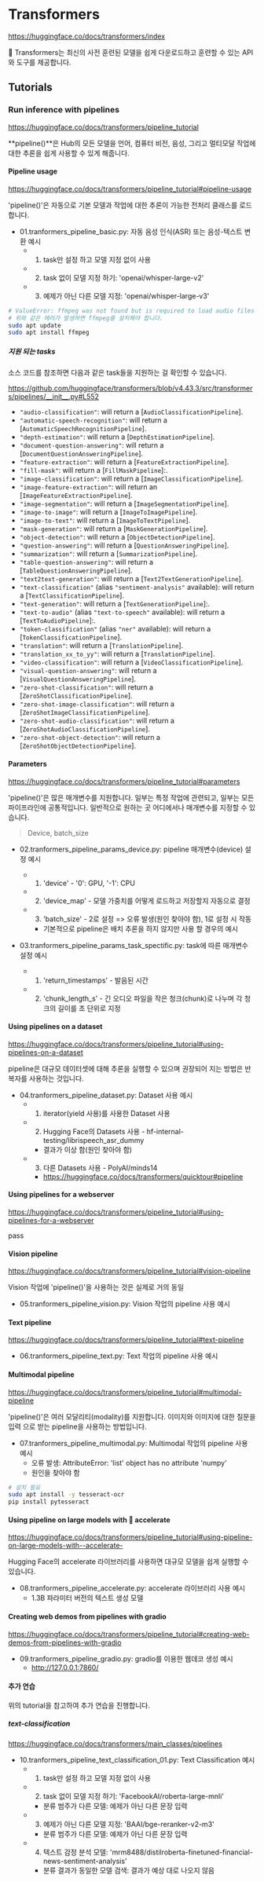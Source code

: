 # Transformers

<https://huggingface.co/docs/transformers/index>

🤗 Transformers는 최신의 사전 훈련된 모델을 쉽게 다운로드하고 훈련할 수 있는 API와 도구를 제공합니다.

## Tutorials

### Run inference with pipelines

<https://huggingface.co/docs/transformers/pipeline_tutorial>

**pipeline()**은 Hub의 모든 모델을 언어, 컴퓨터 비전, 음성, 그리고 멀티모달 작업에 대한 추론을 쉽게 사용할 수 있게 해줍니다.

#### Pipeline usage

<https://huggingface.co/docs/transformers/pipeline_tutorial#pipeline-usage>

'pipeline()'은 자동으로 기본 모델과 작업에 대한 추론이 가능한 전처리 클래스를 로드합니다. 

- 01.tranformers_pipeline_basic.py: 자동 음성 인식(ASR) 또는 음성-텍스트 변환 예시
  - 1. task만 설정 하고 모델 지정 없이 사용
  - 2. task 없이 모델 지정 하기: 'openai/whisper-large-v2'
  - 3. 예제가 아닌 다른 모델 지정: 'openai/whisper-large-v3'

```bash
# ValueError: ffmpeg was not found but is required to load audio files from filename
# 위와 같은 에러가 발생하면 ffmpeg를 설치해야 합니다.
sudo apt update
sudo apt install ffmpeg
```

##### 지원 되는 tasks

소스 코드를 참조하면 다음과 같은 task들을 지원하는 걸 확인할 수 있습니다.

<https://github.com/huggingface/transformers/blob/v4.43.3/src/transformers/pipelines/__init__.py#L552>

- `"audio-classification"`: will return a [`AudioClassificationPipeline`].
- `"automatic-speech-recognition"`: will return a [`AutomaticSpeechRecognitionPipeline`].
- `"depth-estimation"`: will return a [`DepthEstimationPipeline`].
- `"document-question-answering"`: will return a [`DocumentQuestionAnsweringPipeline`].
- `"feature-extraction"`: will return a [`FeatureExtractionPipeline`].
- `"fill-mask"`: will return a [`FillMaskPipeline`]:.
- `"image-classification"`: will return a [`ImageClassificationPipeline`].
- `"image-feature-extraction"`: will return an [`ImageFeatureExtractionPipeline`].
- `"image-segmentation"`: will return a [`ImageSegmentationPipeline`].
- `"image-to-image"`: will return a [`ImageToImagePipeline`].
- `"image-to-text"`: will return a [`ImageToTextPipeline`].
- `"mask-generation"`: will return a [`MaskGenerationPipeline`].
- `"object-detection"`: will return a [`ObjectDetectionPipeline`].
- `"question-answering"`: will return a [`QuestionAnsweringPipeline`].
- `"summarization"`: will return a [`SummarizationPipeline`].
- `"table-question-answering"`: will return a [`TableQuestionAnsweringPipeline`].
- `"text2text-generation"`: will return a [`Text2TextGenerationPipeline`].
- `"text-classification"` (alias `"sentiment-analysis"` available): will return a [`TextClassificationPipeline`].
- `"text-generation"`: will return a [`TextGenerationPipeline`]:.
- `"text-to-audio"` (alias `"text-to-speech"` available): will return a [`TextToAudioPipeline`]:.
- `"token-classification"` (alias `"ner"` available): will return a [`TokenClassificationPipeline`].
- `"translation"`: will return a [`TranslationPipeline`].
- `"translation_xx_to_yy"`: will return a [`TranslationPipeline`].
- `"video-classification"`: will return a [`VideoClassificationPipeline`].
- `"visual-question-answering"`: will return a [`VisualQuestionAnsweringPipeline`].
- `"zero-shot-classification"`: will return a [`ZeroShotClassificationPipeline`].
- `"zero-shot-image-classification"`: will return a [`ZeroShotImageClassificationPipeline`].
- `"zero-shot-audio-classification"`: will return a [`ZeroShotAudioClassificationPipeline`].
- `"zero-shot-object-detection"`: will return a [`ZeroShotObjectDetectionPipeline`].

#### Parameters

<https://huggingface.co/docs/transformers/pipeline_tutorial#parameters>

'pipeline()'은 많은 매개변수를 지원합니다. 일부는 특정 작업에 관련되고, 일부는 모든 파이프라인에 공통적입니다. 일반적으로 원하는 곳 어디에서나 매개변수를 지정할 수 있습니다.

> Device, batch_size

- 02.tranformers_pipeline_params_device.py: pipeline 매개변수(device) 설정 예시
  - 1. 'device' - '0': GPU, '-1': CPU
  - 2. 'device_map' - 모델 가중치를 어떻게 로드하고 저장할지 자동으로 결정
  - 3. 'batch_size' - 2로 설정 => 오류 발생(원인 찾아야 함), 1로 설정 시 작동
    - 기본적으로 pipeline은 배치 추론을 하지 않지만 사용 할 경우의 예시

- 03.tranformers_pipeline_params_task_spectific.py: task에 따른 매개변수 설정 예시
  - 1. 'return_timestamps' - 발음된 시간
  - 2. 'chunk_length_s' - 긴 오디오 파일을 작은 청크(chunk)로 나누며 각 청크의 길이를 초 단위로 지정

#### Using pipelines on a dataset

<https://huggingface.co/docs/transformers/pipeline_tutorial#using-pipelines-on-a-dataset>

pipeline은 대규모 데이터셋에 대해 추론을 실행할 수 있으며 권장되어 지는 방법은 반복자를 사용하는 것입니다.

- 04.tranformers_pipeline_dataset.py: Dataset 사용 예시
  - 1. iterator(yield 사용)를 사용한 Dataset 사용
  - 2. Hugging Face의 Datasets 사용 - hf-internal-testing/librispeech_asr_dummy
    - 결과가 이상 함(원인 찾아야 함)
  - 3. 다른 Datasets 사용 - PolyAI/minds14
    - https://huggingface.co/docs/transformers/quicktour#pipeline

#### Using pipelines for a webserver

<https://huggingface.co/docs/transformers/pipeline_tutorial#using-pipelines-for-a-webserver>

pass

#### Vision pipeline

<https://huggingface.co/docs/transformers/pipeline_tutorial#vision-pipeline>

Vision 작업에 'pipeline()'을 사용하는 것은 실제로 거의 동일

- 05.tranformers_pipeline_vision.py: Vision 작업의 pipeline 사용 예시

#### Text pipeline

<https://huggingface.co/docs/transformers/pipeline_tutorial#text-pipeline>

- 06.tranformers_pipeline_text.py: Text 작업의 pipeline 사용 예시

#### Multimodal pipeline

<https://huggingface.co/docs/transformers/pipeline_tutorial#multimodal-pipeline>

'pipeline()'은 여러 모달리티(modality)를 지원합니다. 이미지와 이미지에 대한 질문을 입력 으로 받는 pipeline을 사용하는 방법입니다.

- 07.tranformers_pipeline_multimodal.py: Multimodal 작업의 pipeline 사용 예시
  - 오류 발생: AttributeError: 'list' object has no attribute 'numpy'
  - 원인을 찾아야 함

```bash
# 설치 필요
sudo apt install -y tesseract-ocr
pip install pytesseract
```

#### Using pipeline on large models with 🤗 accelerate

<https://huggingface.co/docs/transformers/pipeline_tutorial#using-pipeline-on-large-models-with--accelerate->

Hugging Face의 accelerate 라이브러리를 사용하면 대규모 모델을 쉽게 실행할 수 있습니다.

- 08.tranformers_pipeline_accelerate.py: accelerate 라이브러리 사용 예시
  - 1.3B 파라미터 버전의 텍스트 생성 모델

#### Creating web demos from pipelines with gradio

<https://huggingface.co/docs/transformers/pipeline_tutorial#creating-web-demos-from-pipelines-with-gradio>

- 09.tranformers_pipeline_gradio.py: gradio를 이용한 웹데코 생성 예시
  - <http://127.0.0.1:7860/>

#### 추가 연습

위의 tutorial을 참고하여 추가 연습을 진행합니다.

##### text-classification

<https://huggingface.co/docs/transformers/main_classes/pipelines>

- 10.tranformers_pipeline_text_classification_01.py: Text Classification 예시
  - 1. task만 설정 하고 모델 지정 없이 사용
  - 2. task 없이 모델 지정 하기: 'FacebookAI/roberta-large-mnli'
    - 분류 범주가 다른 모델: 예제가 아닌 다른 문장 입력
  - 3. 예제가 아닌 다른 모델 지정: 'BAAI/bge-reranker-v2-m3'
    - 분류 범주가 다른 모델: 예제가 아닌 다른 문장 입력
  - 4. 텍스트 감정 분석 모델: 'mrm8488/distilroberta-finetuned-financial-news-sentiment-analysis'
    - 분류 결과가 동일한 모델 검색: 결과가 예상 대로 나오지 않음
     

